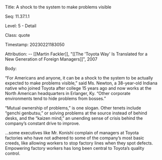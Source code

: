 Title:  A shock to the system to make problems visible

Seq:    11.37.1.1

Level:  5 - Detail

Class:  quote

Timestamp: 20230221183050

Attribution: -- [[Martin Fackler]], "[[The 'Toyota Way' Is Translated for a New Generation of Foreign Managers]]", 2007

Body:

“For Americans and anyone, it can be a shock to the system to be actually expected to make problems visible,” said Ms. Newton, a 38-year-old Indiana native who joined Toyota after college 15 years ago and now works at the North American headquarters in Erlanger, Ky. “Other corporate environments tend to hide problems from bosses.”

“Mutual ownership of problems,” is one slogan. Other tenets include “genchi genbutsu,” or solving problems at the source instead of behind desks, and the “kaizen mind,” an unending sense of crisis behind the company’s constant drive to improve.

…some executives like Mr. Konishi complain of managers at Toyota factories who have not adhered to some of the company’s most basic creeds, like allowing workers to stop factory lines when they spot defects. Empowering factory workers has long been central to Toyota’s quality control.
